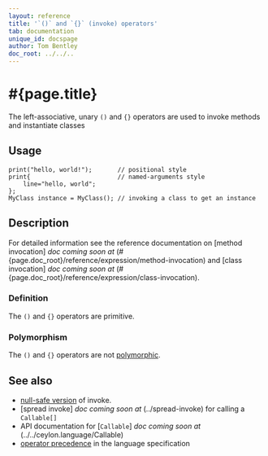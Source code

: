 ```yaml
---
layout: reference
title: '`()` and `{}` (invoke) operators'
tab: documentation
unique_id: docspage
author: Tom Bentley
doc_root: ../../..
---
```


# #{page.title}

The left-associative, unary `()` and `{}` operators are used to invoke methods
and instantiate classes

## Usage

<!-- cat: class MyClass() {} -->
<!-- cat: void m() { -->
    print("hello, world!");       // positional style
    print{                        // named-arguments style
        line="hello, world";
    };
    MyClass instance = MyClass(); // invoking a class to get an instance
<!-- cat: } -->

## Description

For detailed information see the reference documentation on 
[method invocation] _doc coming soon at_ (#{page.doc_root}/reference/expression/method-invocation) and 
[class invocation] _doc coming soon at_ (#{page.doc_root}/reference/expression/class-invocation).

### Definition

The `()` and `{}` operators are primitive.

### Polymorphism

The `()` and `{}` operators are not [polymorphic](#{page.doc_root}/reference/operator/operator-polymorphism). 

## See also

* [null-safe version](../nullsafe-invoke) of invoke.
* [spread invoke] _doc coming soon at_ (../spread-invoke) for calling a `Callable[]`
* API documentation for [`Callable`] _doc coming soon at_ (../../ceylon.language/Callable)
* [operator precedence](#{site.urls.spec_current}#operatorprecedence) in the 
  language specification

